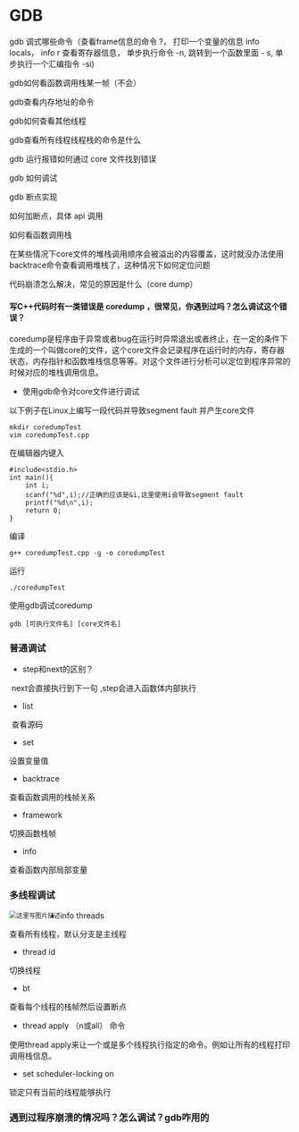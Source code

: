 # GDB

gdb 调式哪些命令（查看frame信息的命令 ?， 打印一个变量的信息 info locals， info r 查看寄存器信息， 单步执行命令 -n, 跳转到一个函数里面 - s, 单步执行一个汇编指令 -si)

gdb如何看函数调用栈某一帧（不会）

gdb查看内存地址的命令

gdb如何查看其他线程

gdb查看所有线程线程栈的命令是什么

gdb 运行报错如何通过 core 文件找到错误

gdb 如何调试

gdb 断点实现

如何加断点，具体 api 调用

如何看函数调用栈

在某些情况下core文件的堆栈调用顺序会被溢出的内容覆盖，这时就没办法使用backtrace命令查看调用堆栈了，这种情况下如何定位问题

代码崩溃怎么解决，常见的原因是什么（core dump）

#### 写C++代码时有一类错误是 coredump ，很常见，你遇到过吗？怎么调试这个错误？

coredump是程序由于异常或者bug在运行时异常退出或者终止，在一定的条件下生成的一个叫做core的文件，这个core文件会记录程序在运行时的内存，寄存器状态，内存指针和函数堆栈信息等等。对这个文件进行分析可以定位到程序异常的时候对应的堆栈调用信息。

- 使用gdb命令对core文件进行调试

以下例子在Linux上编写一段代码并导致segment fault 并产生core文件

```plaintext
mkdir coredumpTest
vim coredumpTest.cpp
```

在编辑器内键入

```plaintext
#include<stdio.h>
int main(){
    int i;
    scanf("%d",i);//正确的应该是&i,这里使用i会导致segment fault
    printf("%d\n",i);
    return 0;
}
```

编译

```plaintext
g++ coredumpTest.cpp -g -o coredumpTest
```

运行

```plaintext
./coredumpTest
```

使用gdb调试coredump

```plaintext
gdb [可执行文件名] [core文件名]
```

### 普通调试

- step和next的区别？

​  next会直接执行到下一句 ,step会进入函数体内部执行

- list

​  查看源码

- set

 设置变量值

- backtrace

 查看函数调用的栈帧关系

- framework

 切换函数栈帧

- info

 查看函数内部局部变量

### 多线程调试

<img src="https://cdn.jsdelivr.net/gh/luogou/cloudimg/data/202203151449773.png" alt="这里写图片描述" style="zoom: 80%;float:left" />

- info threads

 查看所有线程，默认分支是主线程

- thread id

 切换线程

- bt

 查看每个线程的栈帧然后设置断点

- thread apply （n或all） 命令

 使用thread apply来让一个或是多个线程执行指定的命令。例如让所有的线程打印调用栈信息。

- set scheduler-locking on

 锁定只有当前的线程能够执行

### 遇到过程序崩溃的情况吗？怎么调试？gdb咋用的
